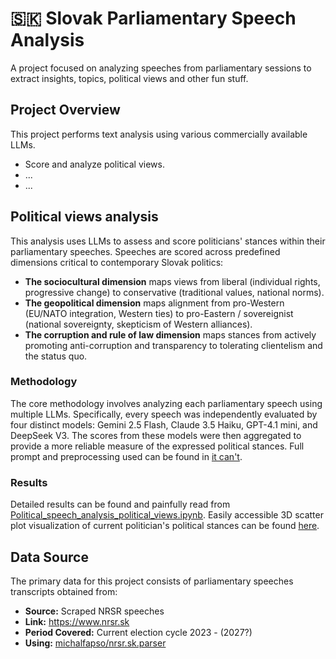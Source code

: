# 🇸🇰 Slovak Parliamentary Speech Analysis

A project focused on analyzing speeches from parliamentary sessions to extract insights,
topics, political views and other fun stuff.


## Project Overview

This project performs text analysis using various commercially available LLMs.

*   Score and analyze political views.
*   ...
*   ...


## Political views analysis


This analysis uses LLMs to assess and score politicians' stances within their parliamentary speeches.
Speeches are scored across predefined dimensions critical to contemporary Slovak politics:
*   **The sociocultural dimension** maps views from liberal (individual rights, progressive change) 
    to conservative (traditional values, national norms).
*   **The geopolitical dimension** maps alignment from pro-Western (EU/NATO integration, Western ties) 
    to pro-Eastern / sovereignist (national sovereignty, skepticism of Western alliances).
*   **The corruption and rule of law dimension** maps stances from actively promoting anti-corruption 
and transparency to tolerating clientelism and the status quo.

### Methodology

The core methodology involves analyzing each parliamentary speech using multiple LLMs. 
Specifically, every speech was independently evaluated by four distinct models: Gemini 2.5 Flash, Claude 3.5 Haiku, 
GPT-4.1 mini, and DeepSeek V3. 
The scores from these models were then aggregated to provide a more reliable measure of the expressed political stances.
Full prompt and preprocessing used can be found in [it can't](#todo).

### Results

Detailed results can be found and painfully read from [Political_speech_analysis_political_views.ipynb](Political_speech_analysis_political_views.ipynb).
Easily accessible 3D scatter plot visualization of current politician's political stances can be found [here](https://thecodecook.github.io/sk_parliamentary_speech_analysis/politicians_views_dist/).

## Data Source

The primary data for this project consists of parliamentary speeches transcripts obtained from:
*   **Source:** Scraped NRSR speeches
*   **Link:** https://www.nrsr.sk
*   **Period Covered:** Current election cycle 2023 - (2027?)
*   **Using:** [michalfapso/nrsr.sk.parser](https://github.com/michalfapso/nrsr.sk.parser)

